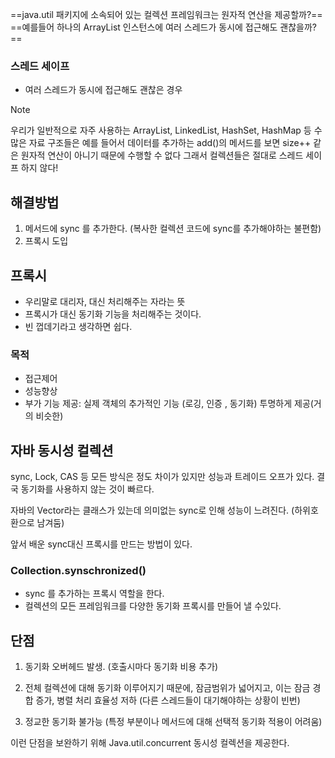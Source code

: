 ==java.util  패키지에 소속되어 있는 컬렉션 프레임워크는 원자적 연산을 제공할까?==
==예를들어 하나의 ArrayList 인스턴스에 여러 스레드가 동시에 접근해도 괜찮을까?==

### 스레드 세이프

- 여러 스레드가 동시에 접근해도 괜찮은 경우

> [!NOTE]
> 
> 우리가 일반적으로 자주 사용하는 ArrayList, LinkedList, HashSet, HashMap 등 수 많은 자료 구조들은 예를 들어서 데이터를 추가하는 add()의 메서드를 보면 size++ 같은 원자적 연산이 아니기 때문에 수행할 수 없다 그래서 컬렉션들은 절대로 스레드 세이프 하지 않다!

## 해결방법

1.  메서드에 sync 를 추가한다. (복사한 컬렉션 코드에 sync를 추가해야하는 불편함)
2.  프록시 도입

## 프록시

- 우리말로 대리자, 대신 처리해주는 자라는 뜻
- 프록시가 대신 동기화 기능을 처리해주는 것이다.
- 빈 껍데기라고 생각하면 쉽다.
### 목적
- 접근제어
- 성능향상
- 부가 기능 제공: 실제 객체의 추가적인 기능 (로깅, 인증 , 동기화) 투명하게 제공(거의 비슷한)

## 자바 동시성 컬렉션

sync, Lock, CAS 등 모든 방식은 정도 차이가 있지만 성능과 트레이드 오프가 있다. 
결국 동기화를 사용하지 않는 것이 빠르다.

자바의 Vector라는 클래스가 있는데 의미없는  sync로 인해 성능이 느려진다. (하위호환으로 남겨둠)

앞서 배운 sync대신 프록시를 만드는 방법이 있다.

### Collection.synschronized()

- sync 를 추가하는 프록시 역할을 한다.
- 컬렉션의 모든 프레임워크를 다양한 동기화 프록시를 만들어 낼 수있다.

## 단점

1. 동기화 오버헤드 발생. (호출시마다 동기화 비용 추가)

2. 전체 컬렉션에 대해 동기화 이루어지기 때문에, 잠금범위가 넓어지고, 이는 잠금 경합 증가, 병렬 처리 효율성 저하 (다른 스레드들이 대기해야하는 상황이 빈번)

3. 정교한 동기화 불가능 (특정 부분이나 메서드에 대해 선택적 동기화 적용이 어려움)

이런 단점을 보완하기 위해  Java.util.concurrent 동시성 컬렉션을 제공한다.

